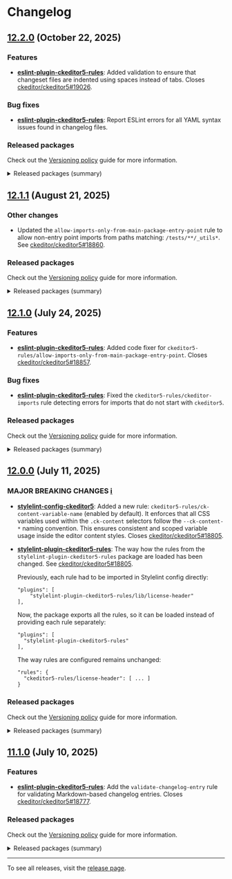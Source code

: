 Changelog
=========

## [12.2.0](https://github.com/ckeditor/ckeditor5-linters-config/compare/v12.1.1...v12.2.0) (October 22, 2025)

### Features

* **[eslint-plugin-ckeditor5-rules](https://www.npmjs.com/package/eslint-plugin-ckeditor5-rules)**: Added validation to ensure that changeset files are indented using spaces instead of tabs. Closes [ckeditor/ckeditor5#19026](https://github.com/ckeditor/ckeditor5/issues/19026).

### Bug fixes

* **[eslint-plugin-ckeditor5-rules](https://www.npmjs.com/package/eslint-plugin-ckeditor5-rules)**: Report ESLint errors for all YAML syntax issues found in changelog files.

### Released packages

Check out the [Versioning policy](https://ckeditor.com/docs/ckeditor5/latest/framework/guides/support/versioning-policy.html) guide for more information.

<details>
<summary>Released packages (summary)</summary>

Releases containing new features:

* [eslint-plugin-ckeditor5-rules](https://www.npmjs.com/package/eslint-plugin-ckeditor5-rules/v/12.2.0): v12.1.1 => v12.2.0

Other releases:

* [eslint-config-ckeditor5](https://www.npmjs.com/package/eslint-config-ckeditor5/v/12.2.0): v12.1.1 => v12.2.0
* [stylelint-config-ckeditor5](https://www.npmjs.com/package/stylelint-config-ckeditor5/v/12.2.0): v12.1.1 => v12.2.0
* [stylelint-plugin-ckeditor5-rules](https://www.npmjs.com/package/stylelint-plugin-ckeditor5-rules/v/12.2.0): v12.1.1 => v12.2.0
</details>


## [12.1.1](https://github.com/ckeditor/ckeditor5-linters-config/compare/v12.1.0...v12.1.1) (August 21, 2025)

### Other changes

* Updated the `allow-imports-only-from-main-package-entry-point` rule to allow non-entry point imports from paths matching: `/tests/**/_utils*`. See [ckeditor/ckeditor5#18860](https://github.com/ckeditor/ckeditor5/issues/18860).

### Released packages

Check out the [Versioning policy](https://ckeditor.com/docs/ckeditor5/latest/framework/guides/support/versioning-policy.html) guide for more information.

<details>
<summary>Released packages (summary)</summary>

Other releases:

* [eslint-config-ckeditor5](https://www.npmjs.com/package/eslint-config-ckeditor5/v/12.1.1): v12.1.0 => v12.1.1
* [eslint-plugin-ckeditor5-rules](https://www.npmjs.com/package/eslint-plugin-ckeditor5-rules/v/12.1.1): v12.1.0 => v12.1.1
* [stylelint-config-ckeditor5](https://www.npmjs.com/package/stylelint-config-ckeditor5/v/12.1.1): v12.1.0 => v12.1.1
* [stylelint-plugin-ckeditor5-rules](https://www.npmjs.com/package/stylelint-plugin-ckeditor5-rules/v/12.1.1): v12.1.0 => v12.1.1
</details>


## [12.1.0](https://github.com/ckeditor/ckeditor5-linters-config/compare/v12.0.0...v12.1.0) (July 24, 2025)

### Features

* **[eslint-plugin-ckeditor5-rules](https://www.npmjs.com/package/eslint-plugin-ckeditor5-rules)**: Added code fixer for `ckeditor5-rules/allow-imports-only-from-main-package-entry-point`. Closes [ckeditor/ckeditor5#18857](https://github.com/ckeditor/ckeditor5/issues/18857).

### Bug fixes

* **[eslint-plugin-ckeditor5-rules](https://www.npmjs.com/package/eslint-plugin-ckeditor5-rules)**: Fixed the `ckeditor5-rules/ckeditor-imports` rule detecting errors for imports that do not start with `ckeditor5`.

### Released packages

Check out the [Versioning policy](https://ckeditor.com/docs/ckeditor5/latest/framework/guides/support/versioning-policy.html) guide for more information.

<details>
<summary>Released packages (summary)</summary>

Releases containing new features:

* [eslint-plugin-ckeditor5-rules](https://www.npmjs.com/package/eslint-plugin-ckeditor5-rules/v/12.1.0): v12.0.0 => v12.1.0

Other releases:

* [eslint-config-ckeditor5](https://www.npmjs.com/package/eslint-config-ckeditor5/v/12.1.0): v12.0.0 => v12.1.0
* [stylelint-config-ckeditor5](https://www.npmjs.com/package/stylelint-config-ckeditor5/v/12.1.0): v12.0.0 => v12.1.0
* [stylelint-plugin-ckeditor5-rules](https://www.npmjs.com/package/stylelint-plugin-ckeditor5-rules/v/12.1.0): v12.0.0 => v12.1.0
</details>


## [12.0.0](https://github.com/ckeditor/ckeditor5-linters-config/compare/v11.1.0...v12.0.0) (July 11, 2025)

### MAJOR BREAKING CHANGES [ℹ️](https://ckeditor.com/docs/ckeditor5/latest/framework/guides/support/versioning-policy.html#major-and-minor-breaking-changes)

* **[stylelint-config-ckeditor5](https://www.npmjs.com/package/stylelint-config-ckeditor5)**: Added a new rule: `ckeditor5-rules/ck-content-variable-name` (enabled by default). It enforces that all CSS variables used within the `.ck-content` selectors follow the `--ck-content-*` naming convention. This ensures consistent and scoped variable usage inside the editor content styles. Closes [ckeditor/ckeditor5#18805](https://github.com/ckeditor/ckeditor5/issues/18805).
* **[stylelint-plugin-ckeditor5-rules](https://www.npmjs.com/package/stylelint-plugin-ckeditor5-rules)**: The way how the rules from the `stylelint-plugin-ckeditor5-rules` package are loaded has been changed. See [ckeditor/ckeditor5#18805](https://github.com/ckeditor/ckeditor5/issues/18805).

  Previously, each rule had to be imported in Stylelint config directly:

  ```
  "plugins": [
      "stylelint-plugin-ckeditor5-rules/lib/license-header"
  ],
  ```

  Now, the package exports all the rules, so it can be loaded instead of providing each rule separately:

  ```
  "plugins": [
    "stylelint-plugin-ckeditor5-rules"
  ],
  ```

  The way rules are configured remains unchanged:

  ```
  "rules": {
    "ckeditor5-rules/license-header": [ ... ]
  }
  ```

### Released packages

Check out the [Versioning policy](https://ckeditor.com/docs/ckeditor5/latest/framework/guides/support/versioning-policy.html) guide for more information.

<details>
<summary>Released packages (summary)</summary>

Major releases (contain major breaking changes):

* [stylelint-config-ckeditor5](https://www.npmjs.com/package/stylelint-config-ckeditor5/v/12.0.0): v11.1.0 => v12.0.0
* [stylelint-plugin-ckeditor5-rules](https://www.npmjs.com/package/stylelint-plugin-ckeditor5-rules/v/12.0.0): v11.1.0 => v12.0.0

Other releases:

* [eslint-config-ckeditor5](https://www.npmjs.com/package/eslint-config-ckeditor5/v/12.0.0): v11.1.0 => v12.0.0
* [eslint-plugin-ckeditor5-rules](https://www.npmjs.com/package/eslint-plugin-ckeditor5-rules/v/12.0.0): v11.1.0 => v12.0.0
</details>


## [11.1.0](https://github.com/ckeditor/ckeditor5-linters-config/compare/v11.0.1...v11.1.0) (July 10, 2025)

### Features

* **[eslint-plugin-ckeditor5-rules](https://www.npmjs.com/package/eslint-plugin-ckeditor5-rules)**: Add the `validate-changelog-entry` rule for validating Markdown-based changelog entries. Closes [ckeditor/ckeditor5#18777](https://github.com/ckeditor/ckeditor5/issues/18777).

### Released packages

Check out the [Versioning policy](https://ckeditor.com/docs/ckeditor5/latest/framework/guides/support/versioning-policy.html) guide for more information.

<details>
<summary>Released packages (summary)</summary>

Releases containing new features:

* [eslint-plugin-ckeditor5-rules](https://www.npmjs.com/package/eslint-plugin-ckeditor5-rules/v/11.1.0): v11.0.1 => v11.1.0

Other releases:

* [eslint-config-ckeditor5](https://www.npmjs.com/package/eslint-config-ckeditor5/v/11.1.0): v11.0.1 => v11.1.0
* [stylelint-config-ckeditor5](https://www.npmjs.com/package/stylelint-config-ckeditor5/v/11.1.0): v11.0.1 => v11.1.0
* [stylelint-plugin-ckeditor5-rules](https://www.npmjs.com/package/stylelint-plugin-ckeditor5-rules/v/11.1.0): v11.0.1 => v11.1.0
</details>

---

To see all releases, visit the [release page](https://github.com/ckeditor/ckeditor5-linters-config/releases).
